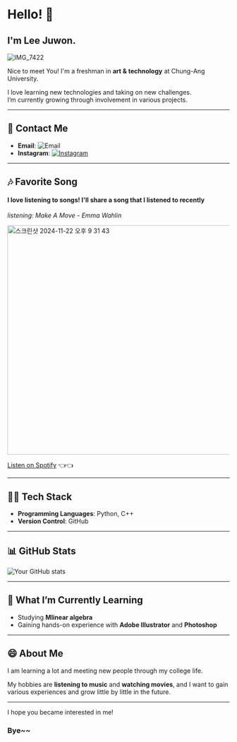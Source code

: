 # Hello! 👋
## I'm Lee Juwon. ##
![IMG_7422](https://github.com/user-attachments/assets/d849ad8d-6fef-458a-a34f-eb4f9e8c8f66)

Nice to meet You!
  I'm a freshman in **art & technology** at Chung-Ang University.

I love learning new technologies and taking on new challenges.  
I’m currently growing through involvement in various projects.

---

## 📍 Contact Me

- **Email**: ![Email](https://img.shields.io/badge/Email-joowon010905@gmail.com-blue)
- **Instagram**: [![Instagram](https://img.shields.io/badge/Instagram-%40juonuooun-blue?style=social&logo=instagram)](https://www.instagram.com/juonuooun/)

---

## 🎶 Favorite Song
#### I love listening to songs! I'll share a song that I listened to recently


*listening: Make A Move - Emma Wahlin*

<img width="520" alt="스크린샷 2024-11-22 오후 9 31 43" src="https://github.com/user-attachments/assets/552ab77f-b854-4c92-9933-a46fce0f8916">

[Listen on Spotify](https://open.spotify.com/track/4D9QMZ3n8OupOPdxU0MMBS?si=9b18df72d5da4116) 👈👈

---

## 🧑‍💻 Tech Stack

- **Programming Languages**: Python, C++
- **Version Control**: GitHub

---

## 📊 GitHub Stats

![Your GitHub stats](https://github-readme-stats.vercel.app/api?username=yourusername&show_icons=true&theme=radical)

---

## 🌱 What I’m Currently Learning

- Studying **Mlinear algebra**
- Gaining hands-on experience with **Adobe Illustrator** and **Photoshop**

---

## 😄 About Me

I am learning a lot and meeting new people through my college life.

My hobbies are **listening to music** and **watching movies**, and I want to gain various experiences and grow little by little in the future.

---
I hope you became interested in me!
### Bye~~
